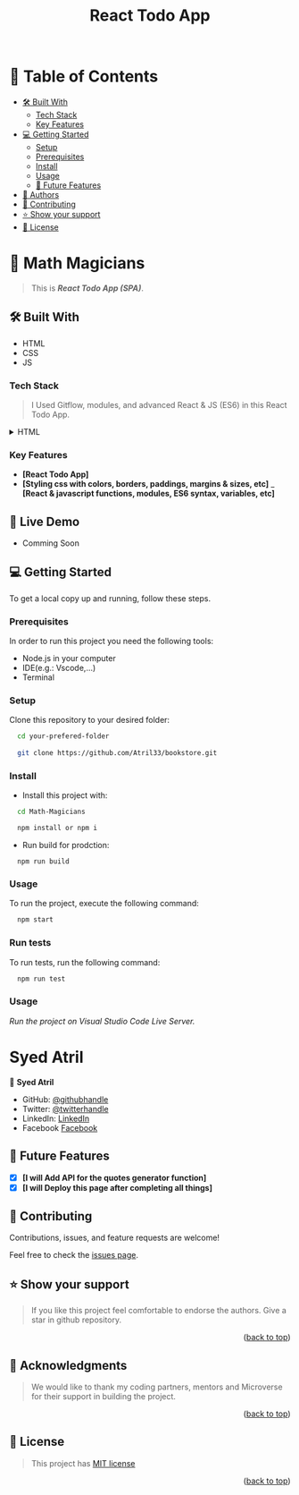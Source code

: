 <div align="center"><h1>React Todo App</h1></div>
<!--
HOW TO USE :
This is an example of how you may give instructions on setting up your project locally.

Modify this file to match your project and remove sections that don't apply.

REQUIRED SECTIONS:
- Table of Contents
- About the Project
  - Built With
- Authors
- Future Features- 
 - Mobile version design
- Desktop version design
- Dynamic HTML for featured-speakers

OPTIONAL SECTIONS:
- FAQ

After you're finished please remove all the comments and instructions!
-->

<div align="center">
  <!-- You are encouraged to replace this logo with your own! Otherwise you can also remove it. -->
  <br/>
</div>

<!-- TABLE OF CONTENTS -->

# 📗 Table of Contents

  - [🛠 Built With](#built-with)
    - [Tech Stack](#tech-stack)
    - [Key Features](#key-features)
- [💻 Getting Started](#getting-started)
  - [Setup](#setup)
  - [Prerequisites](#prerequisites)
  - [Install](#install)
  - [Usage](#usage)
  - [🔭 Future Features](#future-features)
- [👥 Authors](#authors)
- [🤝 Contributing](#contributing)
- [⭐️ Show your support](#support)
- [📝 License](#license)

<!-- PROJECT DESCRIPTION -->

# 📖 Math Magicians

> This is _**React Todo App (SPA)**_.

## 🛠 Built With <a name="built-with"></a>
- HTML
- CSS
- JS
### Tech Stack <a name="tech-stack"></a>

> I Used Gitflow, modules, and advanced React & JS (ES6) in this React Todo App.

<details>
  <summary>HTML</summary>
  <ul>
    <li><a href="https://www.w3schools.com/html/">HTML</a></li>
     <li><a href="https://www.w3schools.com/css/">CSS</a></li>
     <li><a href="https://www.w3schools.com/css/">Javascript</a></li>
  </ul>
</details>

<!-- Features -->

### Key Features <a name="key-features"></a>

- **[React Todo App]**
- **[Styling css with colors, borders, paddings, margins & sizes, etc]**
_ **[React & javascript functions, modules, ES6 syntax, variables, etc]**

## 🚀 Live Demo <a name="live-demo"></a>

- Comming Soon


<!-- GETTING STARTED -->
<!-- AUTHORS -->

## 💻 Getting Started <a name="getting-started"></a>

To get a local copy up and running, follow these steps.

### Prerequisites

In order to run this project you need the following tools:
- Node.js in your computer
- IDE(e.g.: Vscode,...)
- Terminal

### Setup

Clone this repository to your desired folder:

```sh
  cd your-prefered-folder
  
  git clone https://github.com/Atril33/bookstore.git
```

### Install

- Install this project with:

```sh
  cd Math-Magicians

  npm install or npm i
```

- Run build for prodction:
```
  npm run build
```

### Usage

To run the project, execute the following command:

```sh
  npm start

```

### Run tests

To run tests, run the following command:

```sh
  npm run test
```
### Usage
_Run the project on Visual Studio Code Live Server._
<!--
Example command:

```sh
  rails server
### Deployment

You can deploy this project using:
Not Yet
<!--
Example:

```sh

```
 -->

# <a name="authors">Syed Atril</a>

👤 **Syed Atril**

- GitHub: [@githubhandle](https://github.com/Atril33)
- Twitter: [@twitterhandle](https://twitter.com/AtrilSyed)
- LinkedIn: [LinkedIn](https://www.linkedin.com/in/syed-atril-831696248/)
- Facebook [Facebook](https://web.facebook.com/profile.php?id=100073724910623)


## 🔭 Future Features <a name="future-features"></a>

- [x] **[I will Add API for the quotes generator function]**
- [x] **[I will Deploy this page after completing all things]**
<!-- CONTRIBUTING -->

## 🤝 Contributing <a name="contributing"></a>

Contributions, issues, and feature requests are welcome!

Feel free to check the [issues page](../../issues/).

## ⭐️ Show your support <a name="support"></a>

> If you like this project feel comfortable to endorse the authors. Give a star in github repository.

<p align="right">(<a href="#readme-top">back to top</a>)</p>

<!-- ACKNOWLEDGEMENTS -->

## 🙏 Acknowledgments <a name="acknowledgements"></a>

> We would like to thank my coding partners, mentors and Microverse for their support in building the project.

<p align="right">(<a href="#readme-top">back to top</a>)</p>

<!-- LICENSE -->

## 📝 License <a name="license"></a>

> This project has [MIT license](https://github.com/Atril33/math-magicians/blob/development/LICENSE)

<p align="right">(<a href="#readme-top">back to top</a>)</p>
